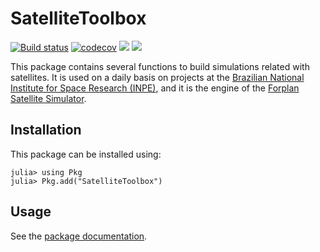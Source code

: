 # SatelliteToolbox

[![Build status](https://github.com/JuliaSpace/SatelliteToolbox.jl/workflows/CI/badge.svg)](https://github.com/JuliaSpace/SatelliteToolbox.jl/actions)
[![codecov](https://codecov.io/gh/JuliaSpace/SatelliteToolbox.jl/branch/master/graph/badge.svg)](https://codecov.io/gh/JuliaSpace/SatelliteToolbox.jl)
[![](https://img.shields.io/badge/docs-stable-blue.svg)][docs-stable-url]
[![](https://img.shields.io/badge/docs-dev-blue.svg)][docs-dev-url]

This package contains several functions to build simulations related with
satellites. It is used on a daily basis on projects at the [Brazilian National
Institute for Space Research (INPE)](http://www.inpe.br), and it is the engine
of the [Forplan Satellite Simulator](https://journals.sagepub.com/doi/abs/10.1177/1063293X18804006).

## Installation

This package can be installed using:

```julia-repl
julia> using Pkg
julia> Pkg.add("SatelliteToolbox")
```

## Usage

See the [package documentation][docs-dev-url].

[docs-dev-url]: https://juliaspace.github.io/SatelliteToolbox.jl/dev
[docs-stable-url]: https://juliaspace.github.io/SatelliteToolbox.jl/stable
